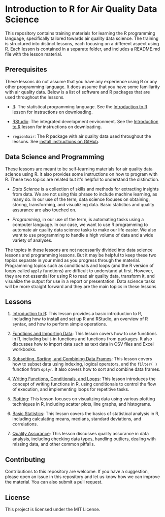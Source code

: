 # Introduction to R for Air Quality Data Science

This repository contains training materials for learning the R programming language,
specifically tailored towards air quality data science. The training is structured
into distinct lessons, each focusing on a different aspect using R. Each lesson
is contained in a separate folder, and includes a README.md file with the lesson 
material.

## Prerequisites

These lessons do not assume that you have any experience using R or any other 
programming language. It does assume that you have some familiarity with air
quality data. Below is a list of software and R packages that are used 
throughout the lessons.

- [R](https://cran.r-project.org/): The statistical programming language. See
the [Introduction to R](1-Introduction-to-R/readme.md) lesson for instructions
on downloading.

- [RStudio](https://posit.co/download/rstudio-desktop/): The integrated development
environment. See the [Introduction to R](1-Introduction-to-R/readme.md) lesson 
for instructions on downloading.

- `region5air`: The R package with air quality data used throughout the lessons.
See [install instructions on GitHub](https://github.com/FluentData/region5air/blob/main/README.md).


## Data Science and Programming

These lessons are meant to be self-learning materials for air quality data science
using R. It also provides some instructions on how to program with R. These two
topics are related but it's helpful to understand the distinction.

- _Data Science_ is a collection of skills and methods for extracting insights from
data. We are not using this phrase to include machine learning, as many do. In
our use of the term, data science focuses on obtaining, storing, transforming, 
and visualizing data. Basic statistics and quality assurance are also touched on. 

- _Programming_, in our use of the term, is automating tasks using a computer
language. In our case, we want to use R programming to automate air quality data 
science tasks to make our life easier. We also want to use programming to handle
a high volume of data and a wide variety of analyses.

The topics in these lessons are not necessarily divided into data science lessons
and programming lessons. But it may be helpful to keep these two topics separate
in your mind as you progress through the material. Programming topics such as conditionals
and loops (and the R version of loops called `apply` functions) are difficult
to understand at first. However, they are not essential for using R to read air
quality data, transform it, and visualize the output for use in a report or presentation. 
Data science tasks will be more straight forward and they are the main topics in 
these lessons.


## Lessons

1. [Introduction to R](1-Introduction-to-R/readme.md): This lesson provides a 
basic introduction to R, including how to install and set up R and RStudio, an 
overview of R syntax, and how to perform simple operations.

2. [Functions and Importing Data](2-Functions-and-Importing-Data/readme.md): This
lesson covers how to use functions in R, including built-in functions and 
functions from packages. It also discusses how to import data such as text data
in CSV files and 
Excel workbooks.

3. [Subsetting, Sorting, and Combining Data Frames](3-Subsetting-Sorting-and-Combining/readme.md): 
This lesson covers how to subset data using indexing, logical operators, and the
`filter( )` function from `dplyr`. It also covers how to sort and combine data frames.

4. [Writing Functions, Conditionals, and Loops](4-Writing-Functions-Conditionals-and-Loops): 
This lesson introduces the concept of writing functions in R, using conditionals
to control the flow of execution, and implementing loops for repetitive tasks.
    
5. [Plotting](5-Plotting/readme.md): This lesson focuses on visualizing data using
various plotting techniques in R, including scatter plots, line graphs, and histograms.

6. [Basic Statistics](6-Basic-Statistics/readme.md): This lesson covers the basics
of statistical analysis in R, including calculating means, medians, standard deviations,
and correlations.

7. [Quality Assurance](7-Quality-Assurance/readme.md): This lesson discusses quality
assurance in data analysis, including checking data types, handling outliers, dealing
with missing data, and other common pitfalls.

## Contributing

Contributions to this repository are welcome. If you have a suggestion, please open
an issue in this repository and let us know how we can improve the material. You 
can also submit a pull request.

## License

This project is licensed under the MIT License. 
